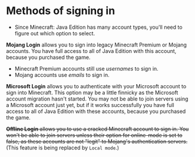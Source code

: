 # Methods of signing in

* Since Minecraft: Java Edition has many account types, you'll need to figure out which option to select.

**Mojang Login** allows you to sign into legacy Minecraft Premium or Mojang accounts. You have full access to all of Java Edition with this account, because you purchased the game.
* Minecraft Premium accounts still use *usernames* to sign in.
* Mojang accounts use *emails* to sign in.

**Microsoft Login** allows you to authenticate with your Microsoft account to sign into Minecraft. This option may be a little finnicky as the Microsoft account migration hasn't started. You may not be able to join servers using a Microsoft account just yet, but if it works successfully you have full access to all of Java Edition with these accounts, because you purchased the game.

~~**Offline Login** allows you to use a cracked Minecraft account to sign in. You won't be able to join servers unless their option for online-mode is set to false, as these accounts are not "legit" to Mojang's authentication servers.~~ (This feature is being replaced by `Local mode`.)
